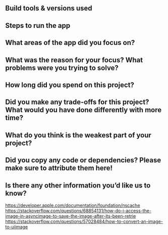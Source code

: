 ## Build tools & versions used

## Steps to run the app

## What areas of the app did you focus on?

## What was the reason for your focus? What problems were you trying to solve?

## How long did you spend on this project?

## Did you make any trade-offs for this project? What would you have done differently with more time?

## What do you think is the weakest part of your project?

## Did you copy any code or dependencies? Please make sure to attribute them here!

## Is there any other information you’d like us to know?
https://developer.apple.com/documentation/foundation/nscache
https://stackoverflow.com/questions/68854131/how-do-i-access-the-image-in-asyncimage-to-save-the-image-after-its-been-retrie
https://stackoverflow.com/questions/57028484/how-to-convert-an-image-to-uiimage

